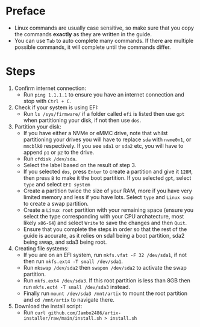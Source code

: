 # Preface

- Linux commands are usually case sensitive, so make sure that you copy the commands **exactly** as they are written in the guide.
- You can use `Tab` to auto complete many commands. If there are multiple possible commands, it will complete until the commands differ.


# Steps

1. Confirm internet connection:
    - Run `ping 1.1.1.1` to ensure you have an internet connection and stop with `Ctrl + C`.
2. Check if your system is using EFI:
    - Run `ls /sys/firmware/` if a folder called `efi` is listed then use `gpt` when partitioning your disk, if not then use `dos`.
3. Partition your disk:
    - If you have either a NVMe or eMMC drive, note that whilst partitioning your drives you will have to replace `sda` with `nvme0n1`, or `mmcblk0` respectively. If you see `sda1` or `sda2` etc, you will have to append `p1` or `p2` to the drive.
    - Run `cfdisk /dev/sda`.
    - Select the label based on the result of step 3.
    - If you selected `dos`, press `Enter` to create a partition and give it `128M`, then press `B` to make it the boot partition. If you selected `gpt`, select `type` and select `EFI system`
    - Create a partition twice the size of your RAM, more if you have very limited memory and less if you have lots. Select `type` and `Linux swap` to create a swap partition.
    - Create a `Linux root` partition with your remaining space (ensure you select the type corresponding with your CPU archatecture, most likely `x86-64`) and select `Write` to save the changes and then `Quit`.
    - Ensure that you complete the steps in order so that the rest of the guide is accurate, as it relies on sda1 being a boot partition, sda2 being swap, and sda3 being root.
4. Creating file systems:
    - If you are on an EFI system, run `mkfs.vfat -F 32 /dev/sda1`, if not then run `mkfs.ext4 -T small /dev/sda1`.
    - Run `mkswap /dev/sda2` then `swapon /dev/sda2` to  activate the swap partition.
    - Run `mkfs.ext4 /dev/sda3`. If this root partition is less than 8GB then run `mkfs.ext4 -T small /dev/sda3` instead.
    - Finally run `mount /dev/sda3 /mnt/artix` to mount the root partition and `cd /mnt/artix` to navigate there.
4. Download the install script:
    - Run `curl github.com/Jambo2486/artix-installer/raw/main/install.sh > install.sh`